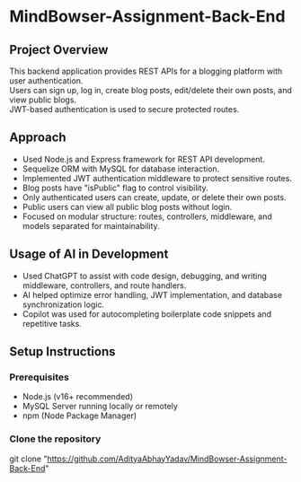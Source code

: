 # MindBowser-Assignment-Back-End

## Project Overview

This backend application provides REST APIs for a blogging platform with user authentication.  
Users can sign up, log in, create blog posts, edit/delete their own posts, and view public blogs.  
JWT-based authentication is used to secure protected routes.

## Approach

- Used Node.js and Express framework for REST API development.  
- Sequelize ORM with MySQL for database interaction.  
- Implemented JWT authentication middleware to protect sensitive routes.  
- Blog posts have "isPublic" flag to control visibility.  
- Only authenticated users can create, update, or delete their own posts.  
- Public users can view all public blog posts without login.  
- Focused on modular structure: routes, controllers, middleware, and models separated for maintainability.

## Usage of AI in Development

- Used ChatGPT to assist with code design, debugging, and writing middleware, controllers, and route handlers.  
- AI helped optimize error handling, JWT implementation, and database synchronization logic.  
- Copilot was used for autocompleting boilerplate code snippets and repetitive tasks.

## Setup Instructions

### Prerequisites

- Node.js (v16+ recommended)  
- MySQL Server running locally or remotely  
- npm (Node Package Manager)

### Clone the repository

git clone "https://github.com/AdityaAbhayYadav/MindBowser-Assignment-Back-End"
